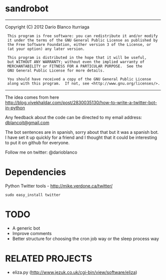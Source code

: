 sandrobot
=========

*************************************************************************
 Copyright (C) 2012  Darío Blanco Iturriaga

     This program is free software: you can redistribute it and/or modify
     it under the terms of the GNU General Public License as published by
     the Free Software Foundation, either version 3 of the License, or
     (at your option) any later version.

     This program is distributed in the hope that it will be useful,
     but WITHOUT ANY WARRANTY; without even the implied warranty of
     MERCHANTABILITY or FITNESS FOR A PARTICULAR PURPOSE.  See the
     GNU General Public License for more details.

     You should have received a copy of the GNU General Public License
     along with this program.  If not, see <http://www.gnu.org/licenses/>.
*************************************************************************



The idea comes from here
http://blog.vivekhaldar.com/post/2830035130/how-to-write-a-twitter-bot-in-python

Any feedback about the code can
be directed to my email address: dblancoit@gmail.com

The bot sentences are in spanish, sorry about that but it was a spanish bot. I have set it up quickly for a friend and I thought that it could be interesting to put it on github for everyone.

Follow me on twitter: @darioblanco


# Dependencies
Python Twitter tools - http://mike.verdone.ca/twitter/

    sudo easy_install twitter


# TODO
* A generic bot
* Improve comments
* Better structure for choosing the cron job way or the sleep process way


# RELATED PROJECTS
* eliza.py (http://www.jezuk.co.uk/cgi-bin/view/software/eliza)

